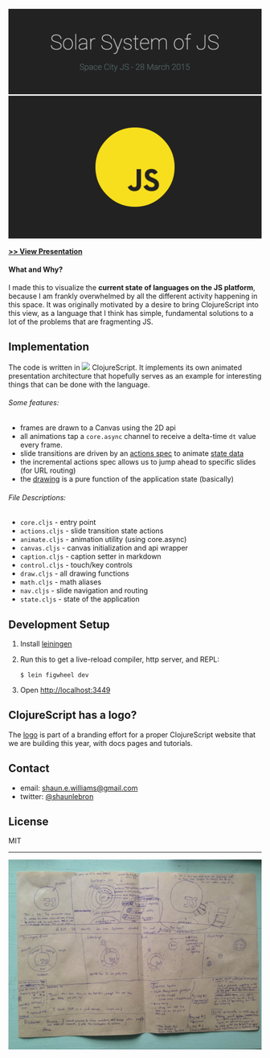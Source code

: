[![title](title.png)](http://shaunlebron.github.io/solar-system-of-js/)
[![preview](preview.gif)](http://shaunlebron.github.io/solar-system-of-js/)

__[>> View Presentation](http://shaunlebron.github.io/solar-system-of-js/)__

#### What and Why?

I made this to visualize the __current state of languages on the JS platform__,
because I am frankly overwhelmed by all the different activity happening in
this space.  It was originally motivated by a desire to bring ClojureScript
into this view, as a language that I think has simple, fundamental solutions to
a lot of the problems that are fragmenting JS.

## Implementation

The code is written in <img
src="http://shaunlebron.github.io/solar-system-of-js/cljs.svg" height="32px">
ClojureScript. It implements its own animated presentation architecture that
hopefully serves as an example for interesting things that can be done with the
language.

###### Some features:

- frames are drawn to a Canvas using the 2D api
- all animations tap a `core.async` channel to receive a delta-time `dt` value every frame.
- slide transitions are driven by an [actions spec] to animate [state data]
- the incremental actions spec allows us to jump ahead to specific slides (for URL routing)
- the [drawing] is a pure function of the application state (basically)

###### File Descriptions:

- `core.cljs` - entry point
- `actions.cljs` - slide transition state actions
- `animate.cljs` - animation utility (using core.async)
- `canvas.cljs` - canvas initialization and api wrapper
- `caption.cljs` - caption setter in markdown
- `control.cljs` - touch/key controls
- `draw.cljs` - all drawing functions
- `math.cljs` - math aliases
- `nav.cljs` - slide navigation and routing
- `state.cljs` - state of the application

## Development Setup

1. Install [leiningen]
2. Run this to get a live-reload compiler, http server, and REPL:

    ```
    $ lein figwheel dev
    ```

3. Open <http://localhost:3449>

## ClojureScript has a logo?

The [logo] is part of a branding effort for a proper ClojureScript
website that we are building this year, with docs pages and tutorials.

## Contact

- email: <shaun.e.williams@gmail.com>
- twitter: [@shaunlebron](http://twitter.com/shaunlebron)

## License

MIT

----

[![sketch](sketch.jpg)](https://raw.githubusercontent.com/shaunlebron/solar-system-of-js/master/sketch.jpg)

[actions spec]:https://github.com/shaunlebron/solar-system-of-js/blob/master/src/solar_system_of_js/actions.cljs#L160
[state data]:https://github.com/shaunlebron/solar-system-of-js/blob/master/src/solar_system_of_js/state.cljs#L5
[drawing]:https://github.com/shaunlebron/solar-system-of-js/blob/master/src/solar_system_of_js/draw.cljs#L459
[leiningen]:http://leiningen.org/
[logo]:https://github.com/oakmac/cljs.info/blob/master/00-scrap/cljs_logo-01.svg

